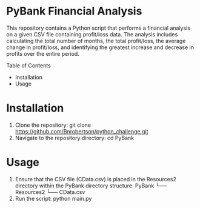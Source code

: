 
# PyBank Financial Analysis

This repository contains a Python script that performs a financial analysis on a given CSV file containing profit/loss data. The analysis includes calculating the total number of months, the total profit/loss, the average change in profit/loss, and identifying the greatest increase and decrease in profits over the entire period.

Table of Contents

- Installation
- Usage

# Installation

1. Clone the repository:
git clone https://github.com/Bnrobertson/python_challenge.git
2. Navigate to the repository directory:
cd PyBank

# Usage

1. Ensure that the CSV file (CData.csv) is placed in the Resources2 directory within the PyBank directory structure:
PyBank
└── Resources2
    └── CData.csv
2. Run the script:
python main.py
